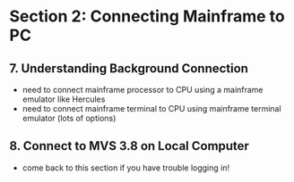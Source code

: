 ﻿# Section 2: Connecting Mainframe to PC
## 7. Understanding Background Connection
- need to connect mainframe processor to CPU using a mainframe emulator like Hercules
- need to connect mainframe terminal to CPU using mainframe terminal emulator (lots of options)

## 8. Connect to MVS 3.8 on Local Computer
- come back to this section if you have trouble logging in!

